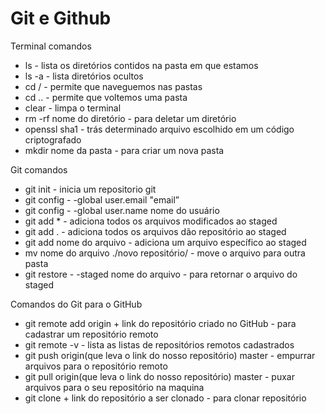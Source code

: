 # Git e Github

Terminal comandos 

- ls - lista os diretórios contidos na pasta em que estamos
- ls -a - lista diretórios ocultos
- cd / - permite que naveguemos nas pastas
- cd .. - permite que voltemos uma pasta
- clear - limpa o terminal
- rm -rf nome do diretório - para deletar um diretório
- openssl sha1 - trás determinado arquivo escolhido em um código criptografado
- mkdir nome da pasta - para criar um nova pasta

Git comandos

- git init - inicia um repositorio git
- git config - -global user.email "email”
- git config - -global user.name nome do usuário
- git add * - adiciona todos os arquivos modificados ao staged
- git add . - adiciona todos os arquivos dão repositório ao staged
- git add nome do arquivo - adiciona um arquivo específico ao staged
- mv nome do arquivo ./novo repositório/ - move o arquivo para outra pasta
- git restore - -staged nome do arquivo - para retornar o arquivo do staged

Comandos do Git para o GitHub

- git remote add origin + link do repositório criado no GitHub - para cadastrar um repositório remoto
- git remote -v - lista as listas de repositórios remotos cadastrados
- git push origin(que leva o link do nosso repositório) master - empurrar arquivos para o repositório remoto
- git pull origin(que leva o link do nosso repositório) master - puxar arquivos para o seu repositório na maquina
- git clone + link do repositório a ser clonado - para clonar repositório